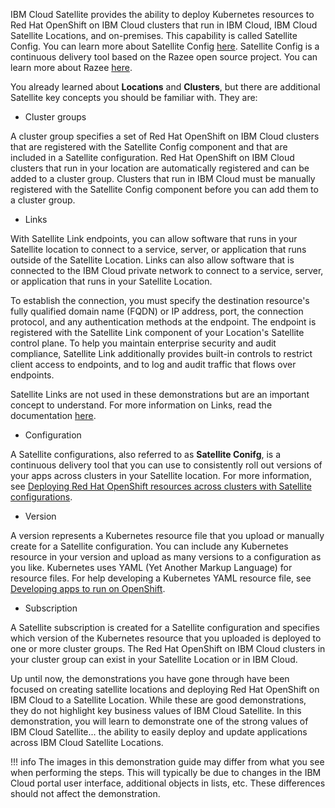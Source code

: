 IBM Cloud Satellite provides the ability to deploy Kubernetes resources to Red Hat OpenShift on IBM Cloud clusters that run in IBM Cloud, IBM Cloud Satellite Locations, and on-premises. This capability is called Satellite Config. You can learn more about Satellite Config <a href="https://cloud.ibm.com/docs/satellite?topic=satellite-cluster-config#satcon-terminology" target="_blank">here</a>. Satellite Config is a continuous delivery tool based on the Razee open source project. You can learn more about Razee <a href="https://razee.io" target="_blank">here</a>.

You already learned about **Locations** and **Clusters**, but there are additional Satellite key concepts you should be familiar with. They are:

- Cluster groups

A cluster group specifies a set of Red Hat OpenShift on IBM Cloud clusters that are registered with the Satellite Config component and that are included in a Satellite configuration. Red Hat OpenShift on IBM Cloud clusters that run in your location are automatically registered and can be added to a cluster group. Clusters that run in IBM Cloud must be manually registered with the Satellite Config component before you can add them to a cluster group.

- Links

With Satellite Link endpoints, you can allow software that runs in your Satellite location to connect to a service, server, or application that runs outside of the Satellite Location. Links can also allow software that is connected to the IBM Cloud private network to connect to a service, server, or application that runs in your Satellite Location.

To establish the connection, you must specify the destination resource's fully qualified domain name (FQDN) or IP address, port, the connection protocol, and any authentication methods at the endpoint. The endpoint is registered with the Satellite Link component of your Location's Satellite control plane. To help you maintain enterprise security and audit compliance, Satellite Link additionally provides built-in controls to restrict client access to endpoints, and to log and audit traffic that flows over endpoints.

Satellite Links are not used in these demonstrations but are an important concept to understand. For more information on Links, read the documentation <a href="https://cloud.ibm.com/docs/satellite?topic=satellite-link-location-cloud" target="_blank">here</a>.

- Configuration

A Satellite configurations, also referred to as **Satellite Conifg**, is a continuous delivery tool that you can use to consistently roll out versions of your apps across clusters in your Satellite location. For more information, see <a href="https://cloud.ibm.com/docs/satellite?topic=satellite-setup-clusters-satconfig" target="_blank">Deploying Red Hat OpenShift resources across clusters with Satellite configurations</a>.

- Version

A version represents a Kubernetes resource file that you upload or manually create for a Satellite configuration. You can include any Kubernetes resource in your version and upload as many versions to a configuration as you like. Kubernetes uses YAML (Yet Another Markup Language) for resource files. For help developing a Kubernetes YAML resource file, see <a href="https://cloud.ibm.com/docs/openshift?topic=openshift-openshift_apps" target="_blank">Developing apps to run on OpenShift</a>.

- Subscription

A Satellite subscription is created for a Satellite configuration and specifies which version of the Kubernetes resource that you uploaded is deployed to one or more cluster groups. The Red Hat OpenShift on IBM Cloud clusters in your cluster group can exist in your Satellite Location or in IBM Cloud.

Up until now, the demonstrations you have gone through have been focused on creating satellite locations and deploying Red Hat OpenShift on IBM Cloud to a Satellite Location. While these are good demonstrations, they do not highlight key business values of IBM Cloud Satellite. In this demonstration, you will learn to demonstrate one of the strong values of IBM Cloud Satellite... the ability to easily deploy and update applications across IBM Cloud Satellite Locations.

!!! info
    The images in this demonstration guide may differ from what you see when performing the steps. This will typically be due to changes in the IBM Cloud portal user interface, additional objects in lists, etc. These differences should not affect the demonstration.
